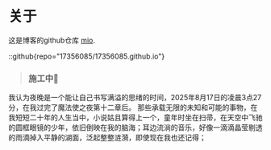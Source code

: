 # 关于

这是博客的github仓库 [mio](https://github.com/17356085).

::github{repo="17356085/17356085.github.io"}

> ### 施工中🚧

我认为夜晚是一个能让自己书写满溢的思绪的时间，2025年8月17日的凌晨3点27分，在我过完了魔法使之夜第十二章后。
那些承载无限的未知和可能的事物，在我短短二十年的人生当中，小说姑且算得上一个，童年时坐在扫帚，在天空中飞驰的圆框眼镜的少年，依旧倒映在我的脑海；耳边流淌的音乐，好像一滴滴晶莹剔透的雨滴掉入平静的湖面，泛起整整涟漪，即使现在我也还记得；

